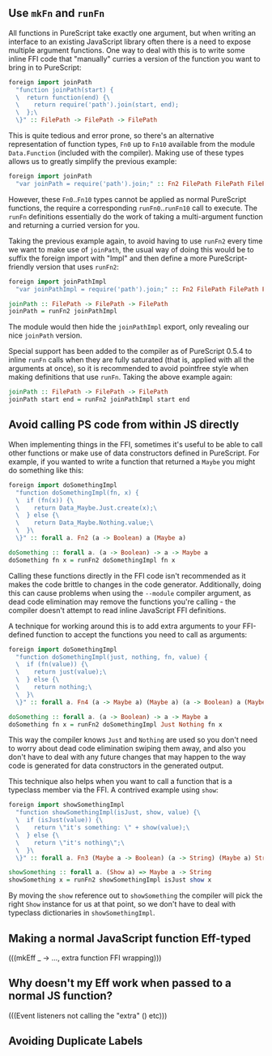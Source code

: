 ## Use `mkFn` and `runFn`

All functions in PureScript take exactly one argument, but when writing an interface to an existing JavaScript library often there is a need to expose multiple argument functions. One way to deal with this is to write some inline FFI code that "manually" curries a version of the function you want to bring in to PureScript:

``` haskell
foreign import joinPath
  "function joinPath(start) {
  \  return function(end) {\
  \    return require('path').join(start, end);
  \  };\
  \}" :: FilePath -> FilePath -> FilePath
```

This is quite tedious and error prone, so there's an alternative representation of function types, `Fn0` up to `Fn10` available from the module `Data.Function` (included with the compiler). Making use of these types allows us to greatly simplify the previous example:

``` haskell
foreign import joinPath
  "var joinPath = require('path').join;" :: Fn2 FilePath FilePath FilePath
```

However, these `Fn0`..`Fn10` types cannot be applied as normal PureScript functions, the require a corresponding `runFn0`..`runFn10` call to execute. The `runFn` definitions essentially do the work of taking a multi-argument function and returning a curried version for you.

Taking the previous example again, to avoid having to use `runFn2` every time we want to make use of `joinPath`, the usual way of doing this would be to suffix the foreign import with "Impl" and then define a more PureScript-friendly version that uses `runFn2`:

``` haskell
foreign import joinPathImpl
  "var joinPathImpl = require('path').join;" :: Fn2 FilePath FilePath FilePath

joinPath :: FilePath -> FilePath -> FilePath
joinPath = runFn2 joinPathImpl
```

The module would then hide the `joinPathImpl` export, only revealing our nice `joinPath` version.

Special support has been added to the compiler as of PureScript 0.5.4 to inline `runFn` calls when they are fully saturated (that is, applied with all the arguments at once), so it is recommended to avoid pointfree style when making definitions that use `runFn`. Taking the above example again:

``` haskell
joinPath :: FilePath -> FilePath -> FilePath
joinPath start end = runFn2 joinPathImpl start end
```

## Avoid calling PS code from within JS directly

When implementing things in the FFI, sometimes it's useful to be able to call other functions or make use of data constructors defined in PureScript. For example, if you wanted to write a function that returned a `Maybe` you might do something like this:

``` haskell
foreign import doSomethingImpl
  "function doSomethingImpl(fn, x) {
  \  if (fn(x)) {\
  \    return Data_Maybe.Just.create(x);\
  \  } else {\
  \    return Data_Maybe.Nothing.value;\
  \  }\
  \}" :: forall a. Fn2 (a -> Boolean) a (Maybe a)

doSomething :: forall a. (a -> Boolean) -> a -> Maybe a
doSomething fn x = runFn2 doSomethingImpl fn x
```

Calling these functions directly in the FFI code isn't recommended as it makes the code brittle to changes in the code generator. Additionally, doing this can cause problems when using the `--module` compiler argument, as dead code elimination may remove the functions you're calling - the compiler doesn't attempt to read inline JavaScript FFI definitions.

A technique for working around this is to add extra arguments to your FFI-defined function to accept the functions you need to call as arguments:

``` haskell
foreign import doSomethingImpl
  "function doSomethingImpl(just, nothing, fn, value) {
  \  if (fn(value)) {\
  \    return just(value);\
  \  } else {\
  \    return nothing;\
  \  }\
  \}" :: forall a. Fn4 (a -> Maybe a) (Maybe a) (a -> Boolean) a (Maybe a)

doSomething :: forall a. (a -> Boolean) -> a -> Maybe a
doSomething fn x = runFn2 doSomethingImpl Just Nothing fn x
```

This way the compiler knows `Just` and `Nothing` are used so you don't need to worry about dead code elimination swiping them away, and also you don't have to deal with any future changes that may happen to the way code is generated for data constructors in the generated output.

This technique also helps when you want to call a function that is a typeclass member via the FFI. A contrived example using `show`:

``` haskell
foreign import showSomethingImpl
  "function showSomethingImpl(isJust, show, value) {\
  \  if (isJust(value)) {\
  \    return \"it's something: \" + show(value);\
  \  } else {\
  \    return \"it's nothing\";\
  \  }\
  \}" :: forall a. Fn3 (Maybe a -> Boolean) (a -> String) (Maybe a) String

showSomething :: forall a. (Show a) => Maybe a -> String
showSomething x = runFn2 showSomethingImpl isJust show x
```

By moving the `show` reference out to `showSomething` the compiler will pick the right `Show` instance for us at that point, so we don't have to deal with typeclass dictionaries in `showSomethingImpl`.

## Making a normal JavaScript function Eff-typed

(((mkEff \_ -> ..., extra function FFI wrapping)))

## Why doesn't my Eff work when passed to a normal JS function?

(((Event listeners not calling the "extra" () etc)))

## Avoiding Duplicate Labels
